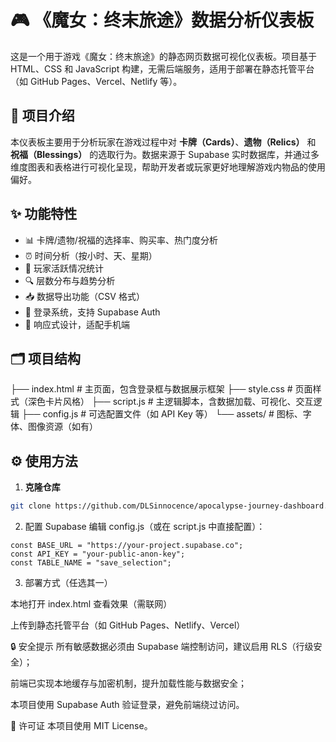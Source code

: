 # 🎮 《魔女：终末旅途》数据分析仪表板

这是一个用于游戏《魔女：终末旅途》的静态网页数据可视化仪表板。项目基于 HTML、CSS 和 JavaScript 构建，无需后端服务，适用于部署在静态托管平台（如 GitHub Pages、Vercel、Netlify 等）。

## 🧠 项目介绍

本仪表板主要用于分析玩家在游戏过程中对 **卡牌（Cards）**、**遗物（Relics）** 和 **祝福（Blessings）** 的选取行为。数据来源于 Supabase 实时数据库，并通过多维度图表和表格进行可视化呈现，帮助开发者或玩家更好地理解游戏内物品的使用偏好。

## ✨ 功能特性

- 📊 卡牌/遗物/祝福的选择率、购买率、热门度分析
- ⏰ 时间分析（按小时、天、星期）
- 👥 玩家活跃情况统计
- 🔍 层数分布与趋势分析
- 📥 数据导出功能（CSV 格式）
- 🔐 登录系统，支持 Supabase Auth
- 📱 响应式设计，适配手机端

## 🗂️ 项目结构

├── index.html # 主页面，包含登录框与数据展示框架
├── style.css # 页面样式（深色卡片风格）
├── script.js # 主逻辑脚本，含数据加载、可视化、交互逻辑
├── config.js # 可选配置文件（如 API Key 等）
└── assets/ # 图标、字体、图像资源（如有）

## ⚙️ 使用方法

1. **克隆仓库**

```bash
git clone https://github.com/DLSinnocence/apocalypse-journey-dashboard.git
```
2. 配置 Supabase
编辑 config.js（或在 script.js 中直接配置）：
```
const BASE_URL = "https://your-project.supabase.co";
const API_KEY = "your-public-anon-key";
const TABLE_NAME = "save_selection";
```
3. 部署方式（任选其一）

本地打开 index.html 查看效果（需联网）

上传到静态托管平台（如 GitHub Pages、Netlify、Vercel）

🔒 安全提示
所有敏感数据必须由 Supabase 端控制访问，建议启用 RLS（行级安全）；

前端已实现本地缓存与加密机制，提升加载性能与数据安全；

本项目使用 Supabase Auth 验证登录，避免前端绕过访问。

📃 许可证
本项目使用 MIT License。
